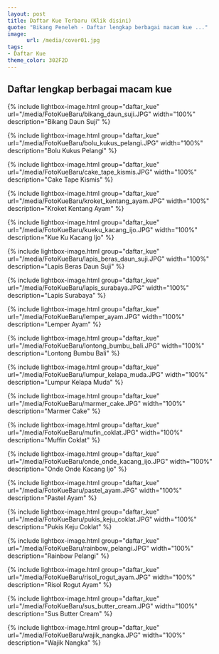 ```yaml
---
layout: post
title: Daftar Kue Terbaru (Klik disini)
quote: "Bikang Peneleh - Daftar lengkap berbagai macam kue ..."
image:
      url: /media/cover01.jpg
tags:
- Daftar Kue
theme_color: 302F2D
---
```


## Daftar lengkap berbagai macam kue


{% include lightbox-image.html group="daftar_kue" url="/media/FotoKueBaru/bikang_daun_suji.JPG" width="100%" description="Bikang Daun Suji" %}

{% include lightbox-image.html group="daftar_kue" url="/media/FotoKueBaru/bolu_kukus_pelangi.JPG" width="100%" description="Bolu Kukus Pelangi" %}

{% include lightbox-image.html group="daftar_kue" url="/media/FotoKueBaru/cake_tape_kismis.JPG" width="100%" description="Cake Tape Kismis" %}

{% include lightbox-image.html group="daftar_kue" url="/media/FotoKueBaru/kroket_kentang_ayam.JPG" width="100%" description="Kroket Kentang Ayam" %}

{% include lightbox-image.html group="daftar_kue" url="/media/FotoKueBaru/kueku_kacang_ijo.JPG" width="100%" description="Kue Ku Kacang Ijo" %}

{% include lightbox-image.html group="daftar_kue" url="/media/FotoKueBaru/lapis_beras_daun_suji.JPG" width="100%" description="Lapis Beras Daun Suji" %}

{% include lightbox-image.html group="daftar_kue" url="/media/FotoKueBaru/lapis_surabaya.JPG" width="100%" description="Lapis Surabaya" %}

{% include lightbox-image.html group="daftar_kue" url="/media/FotoKueBaru/lemper_ayam.JPG" width="100%" description="Lemper Ayam" %}

{% include lightbox-image.html group="daftar_kue" url="/media/FotoKueBaru/lontong_bumbu_bali.JPG" width="100%" description="Lontong Bumbu Bali" %}

{% include lightbox-image.html group="daftar_kue" url="/media/FotoKueBaru/lumpur_kelapa_muda.JPG" width="100%" description="Lumpur Kelapa Muda" %}

{% include lightbox-image.html group="daftar_kue" url="/media/FotoKueBaru/marmer_cake.JPG" width="100%" description="Marmer Cake" %}

{% include lightbox-image.html group="daftar_kue" url="/media/FotoKueBaru/mufin_coklat.JPG" width="100%" description="Muffin Coklat" %}

{% include lightbox-image.html group="daftar_kue" url="/media/FotoKueBaru/onde_onde_kacang_ijo.JPG" width="100%" description="Onde Onde Kacang Ijo" %}

{% include lightbox-image.html group="daftar_kue" url="/media/FotoKueBaru/pastel_ayam.JPG" width="100%" description="Pastel Ayam" %}

{% include lightbox-image.html group="daftar_kue" url="/media/FotoKueBaru/pukis_keju_coklat.JPG" width="100%" description="Pukis Keju Coklat" %}

{% include lightbox-image.html group="daftar_kue" url="/media/FotoKueBaru/rainbow_pelangi.JPG" width="100%" description="Rainbow Pelangi" %}

{% include lightbox-image.html group="daftar_kue" url="/media/FotoKueBaru/risol_rogut_ayam.JPG" width="100%" description="Risol Rogut Ayam" %}

{% include lightbox-image.html group="daftar_kue" url="/media/FotoKueBaru/sus_butter_cream.JPG" width="100%" description="Sus Butter Cream" %}

{% include lightbox-image.html group="daftar_kue" url="/media/FotoKueBaru/wajik_nangka.JPG" width="100%" description="Wajik Nangka" %}


